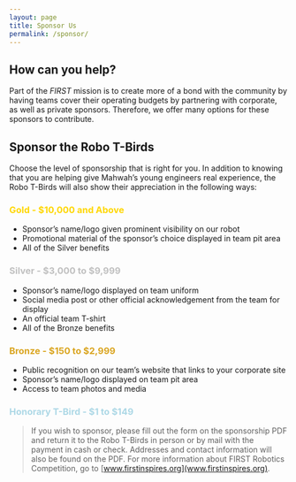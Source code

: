 ```yaml
---
layout: page
title: Sponsor Us
permalink: /sponsor/
---
```


## How can you help?

Part of the *FIRST* mission is to create more of a bond with the community by having teams cover their operating budgets by partnering with corporate, as well as private sponsors. Therefore, we offer many options for these sponsors to contribute.

## Sponsor the Robo T-Birds

Choose the level of sponsorship that is right for you. In addition to knowing that you are helping give Mahwah’s young engineers real experience, the Robo T-Birds will also show their appreciation in the following ways:

<h3 style="color: gold;">Gold - $10,000 and Above</h3>

- Sponsor’s name/logo given prominent visibility on our robot
- Promotional material of the sponsor’s choice displayed in team pit area
- All of the Silver benefits

<h3 style="color: silver;">Silver - $3,000 to $9,999</h3>

- Sponsor’s name/logo displayed on team uniform
- Social media post or other official acknowledgement from the team for display
- An official team T-shirt
- All of the Bronze benefits

<h3 style="color: goldenrod;">Bronze - $150 to $2,999</h3>

- Public recognition on our team’s website that links to your corporate site
- Sponsor’s name/logo displayed on team pit area
- Access to team photos and media

<h3 style="color: lightblue;">Honorary T-Bird - $1 to $149</h3>

> If you wish to sponsor, please fill out the form on the sponsorship PDF and return it to the Robo T-Birds in person or by mail with the payment in cash or check. Addresses and contact information will also be found on the PDF. For more information about FIRST Robotics Competition, go to [www.firstinspires.org](www.firstinspires.org).
